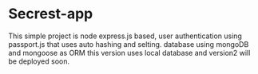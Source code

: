 # Secrest-app

This simple project is node express.js based, user authentication using passport.js that uses auto hashing and selting. database using mongoDB and mongoose as ORM
this version uses local database and version2  will be deployed soon.
